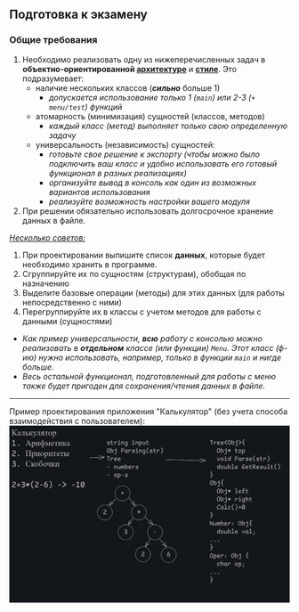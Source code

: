 
## Подготовка к экзамену

### Общие требования

1. Необходимо реализовать одну из нижеперечисленных задач в **объектно-ориентированной <u>архитектуре</u>** и **<u>стиле</u>**. Это подразумевает:
	- наличие нескольких классов (***сильно*** больше 1)
		- *допускается использование только 1 (`main`) или 2-3 (`+ menu/test`) функций*
	- атомарность (минимизация) сущностей (классов, методов)
		- *каждый класс (метод) выполняет только свою определенную задачу*
	- универсальность (независимость) сущностей:
		- *готовьте свое решение к экспорту (чтобы можно было подключить ваш класс и удобно использовать его готовый функционал в разных реализациях)*
		- *организуйте вывод в консоль как один из возможных вариантов использования*
		- *реализуйте возможность настройки вашего модуля*
1. При решении обязательно использовать долгосрочное хранение данных в файле.

<u>*Несколько советов:*</u>
1. При проектировании выпишите список **данных**, которые будет необходимо хранить в программе.
1. Сгруппируйте их по сущностям (структурам), обобщая по назначению
1. Выделите базовые операции (методы) для этих данных (для работы непосредственно с ними)
1. Перегруппируйте их в классы с учетом методов для работы с данными (сущностями)

- *Как пример универсальности, **всю** работу с консолью можно реализовать в **отдельном** классе (или функции) `Menu`. Этот класс (ф-ию) нужно использовать, например, только в функции `main` и нигде больше.*
- *Весь остальной функционал, подготовленный для работы с меню также будет пригоден для сохранения/чтения данных в файле.*

---
Пример проектирования приложения "Калькулятор" (без учета способа взаимодействия с пользователем):
![тут картинка](Пример_проектирования_калькулятора.png)
<!-- 
### Экзаменационные задания

- [Викторина](./quiz.html)
- [Кошелек](./pocket.html)
- [Файловый менеджер](./file_manager.html)
- [Калькулятор](./calculator.html)
- [Переводчик](./translator.html)
- [Виселица](./hangman.html)
- [Солитер](./freecell.html)
- [Тетрис](./tetris.html)
- [Гонки](./racing.html)
- [Танчики](./tanks.html)
- [Автобатл](./autobattle.html)
- [3-в-ряд](./3-in-line.html) 
-->
